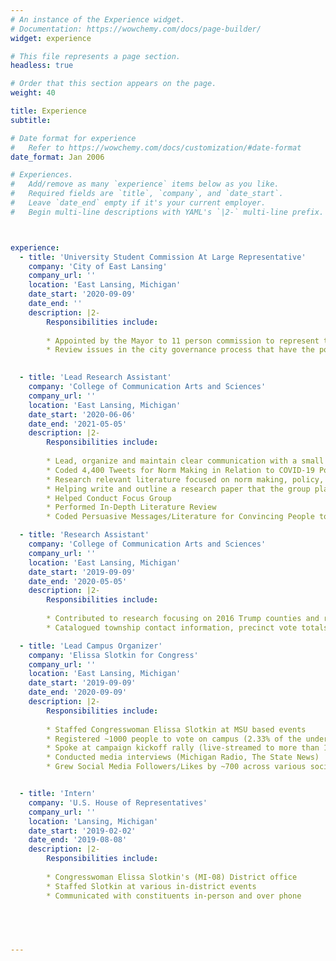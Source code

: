 ```yaml
---
# An instance of the Experience widget.
# Documentation: https://wowchemy.com/docs/page-builder/
widget: experience

# This file represents a page section.
headless: true

# Order that this section appears on the page.
weight: 40

title: Experience
subtitle:

# Date format for experience
#   Refer to https://wowchemy.com/docs/customization/#date-format
date_format: Jan 2006

# Experiences.
#   Add/remove as many `experience` items below as you like.
#   Required fields are `title`, `company`, and `date_start`.
#   Leave `date_end` empty if it's your current employer.
#   Begin multi-line descriptions with YAML's `|2-` multi-line prefix.



experience:
  - title: 'University Student Commission At Large Representative'
    company: 'City of East Lansing'
    company_url: ''
    location: 'East Lansing, Michigan'
    date_start: '2020-09-09'
    date_end: ''
    description: |2-
        Responsibilities include:
        
        * Appointed by the Mayor to 11 person commission to represent the viewpoints of the MSU student population with respect to city policies and legislation
        * Review issues in the city governance process that have the potential to affect the interests of the MSU student population and associated activities

  
  - title: 'Lead Research Assistant'
    company: 'College of Communication Arts and Sciences'
    company_url: ''
    location: 'East Lansing, Michigan'
    date_start: '2020-06-06'
    date_end: '2021-05-05'
    description: |2-
        Responsibilities include:
        
        * Lead, organize and maintain clear communication with a small research team
        * Coded 4,400 Tweets for Norm Making in Relation to COVID-19 Policy
        * Research relevant literature focused on norm making, policy, and COVID-19
        * Helping write and outline a research paper that the group plans to publish
        * Helped Conduct Focus Group
        * Performed In-Depth Literature Review
        * Coded Persuasive Messages/Literature for Convincing People to Join Clincal Trials

  - title: 'Research Assistant'
    company: 'College of Communication Arts and Sciences'
    company_url: ''
    location: 'East Lansing, Michigan'
    date_start: '2019-09-09'
    date_end: '2020-05-05'
    description: |2-
        Responsibilities include:
        
        * Contributed to research focusing on 2016 Trump counties and relation to opioid use
        * Catalogued township contact information, precinct vote totals, and other demographic information for over 600 townships in Michigan and Ohio

  - title: 'Lead Campus Organizer'
    company: 'Elissa Slotkin for Congress'
    company_url: ''
    location: 'East Lansing, Michigan'
    date_start: '2019-09-09'
    date_end: '2020-09-09'
    description: |2-
        Responsibilities include:
        
        * Staffed Congresswoman Elissa Slotkin at MSU based events
        * Registered ~1000 people to vote on campus (2.33% of the undergraduate student population)
        * Spoke at campaign kickoff rally (live-streamed to more than 1,000 people)
        * Conducted media interviews (Michigan Radio, The State News)
        * Grew Social Media Followers/Likes by ~700 across various social platforms


  - title: 'Intern'
    company: 'U.S. House of Representatives'
    company_url: ''
    location: 'Lansing, Michigan'
    date_start: '2019-02-02'
    date_end: '2019-08-08'
    description: |2-
        Responsibilities include:
        
        * Congresswoman Elissa Slotkin's (MI-08) District office
        * Staffed Slotkin at various in-district events
        * Communicated with constituents in-person and over phone



  
        
---
```

